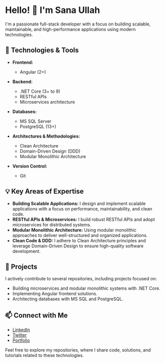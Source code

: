 # Hello! 👋 I'm Sana Ullah

I'm a passionate full-stack developer with a focus on building scalable, maintainable, and high-performance applications using modern technologies.

## 🚀 Technologies & Tools

- **Frontend:**
  - Angular (2+)
  
- **Backend:**
  - .NET Core (3+ to 9)
  - RESTful APIs
  - Microservices architecture
  
- **Databases:**
  - MS SQL Server
  - PostgreSQL (13+)
  
- **Architectures & Methodologies:**
  - Clean Architecture
  - Domain-Driven Design (DDD)
  - Modular Monolithic Architecture
  
- **Version Control:**
  - Git

## 💡 Key Areas of Expertise

- **Building Scalable Applications:** I design and implement scalable applications with a focus on performance, maintainability, and clean code.
- **RESTful APIs & Microservices:** I build robust RESTful APIs and adopt microservices for distributed systems.
- **Modular Monolithic Architecture:** Using modular monolithic approaches to deliver well-structured and organized applications.
- **Clean Code & DDD:** I adhere to Clean Architecture principles and leverage Domain-Driven Design to ensure high-quality software development.

## 🔨 Projects

I actively contribute to several repositories, including projects focused on:

- Building microservices and modular monolithic systems with .NET Core.
- Implementing Angular frontend solutions.
- Architecting databases with MS SQL and PostgreSQL.

## 📫 Connect with Me

- [LinkedIn](your-linkedin-url)
- [Twitter](your-twitter-url)
- [Portfolio](your-portfolio-url)

Feel free to explore my repositories, where I share code, solutions, and tutorials related to these technologies.
